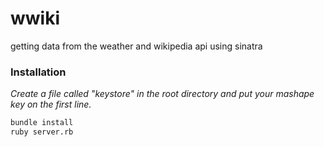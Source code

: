 # wwiki
getting data from the weather and wikipedia api using sinatra

### Installation

*Create a file called "keystore" in the root directory and put your mashape key on the first line.*

```bash
bundle install
ruby server.rb
```
